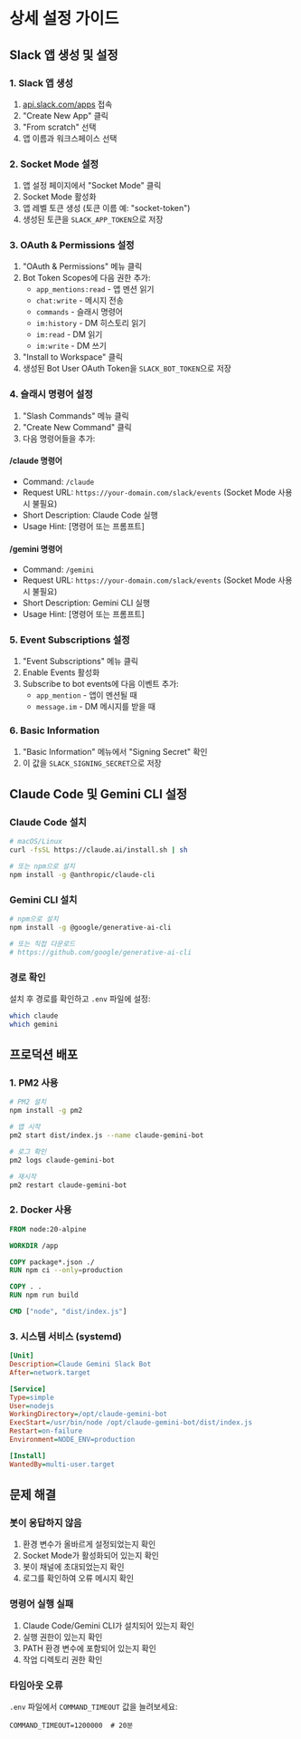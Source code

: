 # 상세 설정 가이드

## Slack 앱 생성 및 설정

### 1. Slack 앱 생성

1. [api.slack.com/apps](https://api.slack.com/apps) 접속
2. "Create New App" 클릭
3. "From scratch" 선택
4. 앱 이름과 워크스페이스 선택

### 2. Socket Mode 설정

1. 앱 설정 페이지에서 "Socket Mode" 클릭
2. Socket Mode 활성화
3. 앱 레벨 토큰 생성 (토큰 이름 예: "socket-token")
4. 생성된 토큰을 `SLACK_APP_TOKEN`으로 저장

### 3. OAuth & Permissions 설정

1. "OAuth & Permissions" 메뉴 클릭
2. Bot Token Scopes에 다음 권한 추가:
   - `app_mentions:read` - 앱 멘션 읽기
   - `chat:write` - 메시지 전송
   - `commands` - 슬래시 명령어
   - `im:history` - DM 히스토리 읽기
   - `im:read` - DM 읽기
   - `im:write` - DM 쓰기
3. "Install to Workspace" 클릭
4. 생성된 Bot User OAuth Token을 `SLACK_BOT_TOKEN`으로 저장

### 4. 슬래시 명령어 설정

1. "Slash Commands" 메뉴 클릭
2. "Create New Command" 클릭
3. 다음 명령어들을 추가:

#### /claude 명령어
- Command: `/claude`
- Request URL: `https://your-domain.com/slack/events` (Socket Mode 사용 시 불필요)
- Short Description: Claude Code 실행
- Usage Hint: [명령어 또는 프롬프트]

#### /gemini 명령어
- Command: `/gemini`
- Request URL: `https://your-domain.com/slack/events` (Socket Mode 사용 시 불필요)
- Short Description: Gemini CLI 실행
- Usage Hint: [명령어 또는 프롬프트]

### 5. Event Subscriptions 설정

1. "Event Subscriptions" 메뉴 클릭
2. Enable Events 활성화
3. Subscribe to bot events에 다음 이벤트 추가:
   - `app_mention` - 앱이 멘션될 때
   - `message.im` - DM 메시지를 받을 때

### 6. Basic Information

1. "Basic Information" 메뉴에서 "Signing Secret" 확인
2. 이 값을 `SLACK_SIGNING_SECRET`으로 저장

## Claude Code 및 Gemini CLI 설정

### Claude Code 설치

```bash
# macOS/Linux
curl -fsSL https://claude.ai/install.sh | sh

# 또는 npm으로 설치
npm install -g @anthropic/claude-cli
```

### Gemini CLI 설치

```bash
# npm으로 설치
npm install -g @google/generative-ai-cli

# 또는 직접 다운로드
# https://github.com/google/generative-ai-cli
```

### 경로 확인

설치 후 경로를 확인하고 `.env` 파일에 설정:

```bash
which claude
which gemini
```

## 프로덕션 배포

### 1. PM2 사용

```bash
# PM2 설치
npm install -g pm2

# 앱 시작
pm2 start dist/index.js --name claude-gemini-bot

# 로그 확인
pm2 logs claude-gemini-bot

# 재시작
pm2 restart claude-gemini-bot
```

### 2. Docker 사용

```dockerfile
FROM node:20-alpine

WORKDIR /app

COPY package*.json ./
RUN npm ci --only=production

COPY . .
RUN npm run build

CMD ["node", "dist/index.js"]
```

### 3. 시스템 서비스 (systemd)

```ini
[Unit]
Description=Claude Gemini Slack Bot
After=network.target

[Service]
Type=simple
User=nodejs
WorkingDirectory=/opt/claude-gemini-bot
ExecStart=/usr/bin/node /opt/claude-gemini-bot/dist/index.js
Restart=on-failure
Environment=NODE_ENV=production

[Install]
WantedBy=multi-user.target
```

## 문제 해결

### 봇이 응답하지 않음

1. 환경 변수가 올바르게 설정되었는지 확인
2. Socket Mode가 활성화되어 있는지 확인
3. 봇이 채널에 초대되었는지 확인
4. 로그를 확인하여 오류 메시지 확인

### 명령어 실행 실패

1. Claude Code/Gemini CLI가 설치되어 있는지 확인
2. 실행 권한이 있는지 확인
3. PATH 환경 변수에 포함되어 있는지 확인
4. 작업 디렉토리 권한 확인

### 타임아웃 오류

`.env` 파일에서 `COMMAND_TIMEOUT` 값을 늘려보세요:

```env
COMMAND_TIMEOUT=1200000  # 20분
```